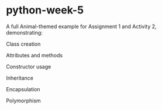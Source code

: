 # python-week-5

A full Animal-themed example for Assignment 1 and Activity 2, demonstrating:

Class creation

Attributes and methods

Constructor usage

Inheritance

Encapsulation

Polymorphism
